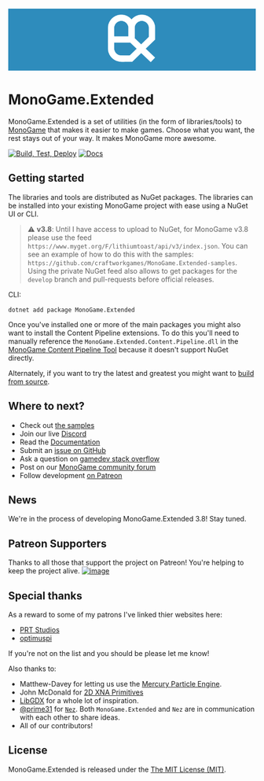 ![MonoGame.Extended Logo](Logos/logo-banner-800.png)

# MonoGame.Extended

MonoGame.Extended is a set of utilities (in the form of libraries/tools) to [MonoGame](http://www.monogame.net/) that makes it easier to make games. Choose what you want, the rest stays out of your way. It makes MonoGame more awesome.

[![Build, Test, Deploy](https://github.com/craftworkgames/MonoGame.Extended/workflows/Build,%20Test,%20Deploy/badge.svg?branch=develop)](https://github.com/craftworkgames/MonoGame.Extended/actions?query=workflow%3A%22Build%2C+Test%2C+Deploy%22) [![Docs](https://img.shields.io/badge/Docs-latest-brightgreen.svg?style=flat)](http://www.monogameextended.net/)

## Getting started

The libraries and tools are distributed as NuGet packages. The libraries can be installed into your existing MonoGame project with ease using a NuGet UI or CLI.

> :warning: **v3.8**: Until I have access to upload to NuGet, for MonoGame v3.8 please use the feed `https://www.myget.org/F/lithiumtoast/api/v3/index.json`. You can see an example of how to do this with the samples: `https://github.com/craftworkgames/MonoGame.Extended-samples`. Using the private NuGet feed also allows to get packages for the `develop` branch and pull-requests before official releases.

CLI:

    dotnet add package MonoGame.Extended
   

Once you've installed one or more of the main packages you might also want to install the Content Pipeline extensions. To do this you'll need to manually reference the `MonoGame.Extended.Content.Pipeline.dll` in the [MonoGame Content Pipeline Tool](http://docs.monogameextended.net/Installation/#referencing-the-content-pipeline-extension) because it doesn't support NuGet directly.

Alternately, if you want to try the latest and greatest you might want to [build from source](http://docs.monogameextended.net/Development/Building-from-Source/).

## Where to next?

- Check out [the samples](https://github.com/craftworkgames/MonoGame.Extended-samples)
- Join our live [Discord](https://discord.gg/xPUEkj9)
- Read the [Documentation](http://www.monogameextended.net/docs)
- Submit an [issue on GitHub](https://github.com/craftworkgames/MonoGame.Extended/issues)
- Ask a question on [gamedev stack overflow](http://gamedev.stackexchange.com/questions/tagged/monogame-extended)
- Post on our [MonoGame community forum](http://community.monogame.net/category/extended)
- Follow development [on Patreon](https://www.patreon.com/craftworkgames)

## News

We're in the process of developing MonoGame.Extended 3.8! Stay tuned.

## Patreon Supporters

Thanks to all those that support the project on Patreon! You're helping to keep the project alive.
[![image](https://cloud.githubusercontent.com/assets/3201643/17462536/f5608898-5cf3-11e6-8e81-47d6594a8d9c.png)](https://www.patreon.com/craftworkgames)

## Special thanks

As a reward to some of my patrons I've linked thier websites here:

- [PRT Studios](http://prt-studios.com/)
- [optimuspi](http://www.optimuspi.com/)

If you're not on the list and you should be please let me know!

Also thanks to:

- Matthew-Davey for letting us use the [Mercury Particle Engine](https://github.com/Matthew-Davey/mercury-particle-engine).
- John McDonald for [2D XNA Primitives](https://bitbucket.org/C3/2d-xna-primitives/wiki/Home)
- [LibGDX](https://libgdx.badlogicgames.com) for a whole lot of inspiration.
- [@prime31](https://github.com/prime31) for [`Nez`](https://github.com/prime31/Nez). Both `MonoGame.Extended` and `Nez` are in communication with each other to share ideas.
- All of our contributors!

## License

MonoGame.Extended is released under the [The MIT License (MIT)](https://github.com/craftworkgames/MonoGame.Extended/blob/master/LICENSE).

